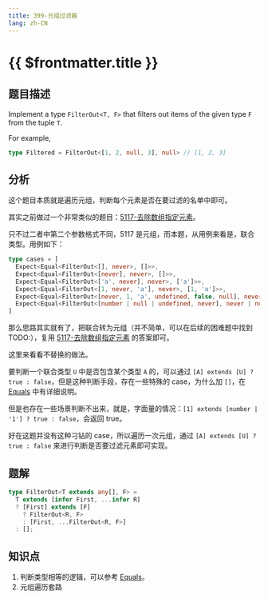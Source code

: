 ```yaml
---
title: 399-元组过滤器
lang: zh-CN
---
```


# {{ $frontmatter.title }}

## 题目描述

Implement a type `FilterOut<T, F>` that filters out items of the given type `F` from the tuple `T`.

For example,
```ts
type Filtered = FilterOut<[1, 2, null, 3], null> // [1, 2, 3]
```

## 分析

这个题目本质就是遍历元组，判断每个元素是否在要过滤的名单中即可。

其实之前做过一个非常类似的题目：[5117-去除数组指定元素](/medium/5117-去除数组指定元素.md)。

只不过二者中第二个参数格式不同，5117 是元组，而本题，从用例来看是，联合类型。用例如下：

```ts
type cases = [
  Expect<Equal<FilterOut<[], never>, []>>,
  Expect<Equal<FilterOut<[never], never>, []>>,
  Expect<Equal<FilterOut<['a', never], never>, ['a']>>,
  Expect<Equal<FilterOut<[1, never, 'a'], never>, [1, 'a']>>,
  Expect<Equal<FilterOut<[never, 1, 'a', undefined, false, null], never | null | undefined>, [1, 'a', false]>>,
  Expect<Equal<FilterOut<[number | null | undefined, never], never | null | undefined>, [number | null | undefined]>>,
]
```

那么思路其实就有了，把联合转为元组（并不简单，可以在后续的困难题中找到 TODO:），复用 [5117-去除数组指定元素](/medium/5117-去除数组指定元素.md) 的答案即可。

这里来看看不替换的做法。

要判断一个联合类型 `U` 中是否包含某个类型 `A` 的，可以通过 `[A] extends [U] ? true : false`，但是这种判断手段，存在一些特殊的 case，为什么加 `[]`，在 [Equals](/summary/判断两个类型相等.md) 中有详细说明。

但是也存在一些场景判断不出来，就是，字面量的情况：`[1] extends [number | '1'] ? true : false`，会返回 true。

好在这题并没有这种刁钻的 case，所以遍历一次元组，通过 `[A] extends [U] ? true : false` 来进行判断是否要过滤元素即可实现。

## 题解

```ts
type FilterOut<T extends any[], F> =
  T extends [infer First, ...infer R]
  ? [First] extends [F]
    ? FilterOut<R, F>
    : [First, ...FilterOut<R, F>]
  : [];
```

## 知识点

1. 判断类型相等的逻辑，可以参考 [Equals](/summary/判断两个类型相等.md)。
2. 元组遍历套路

